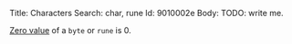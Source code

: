 Title: Characters
Search: char, rune
Id: 9010002e
Body:
TODO: write me.

[Zero value](a-6069) of a `byte` or `rune` is 0.
